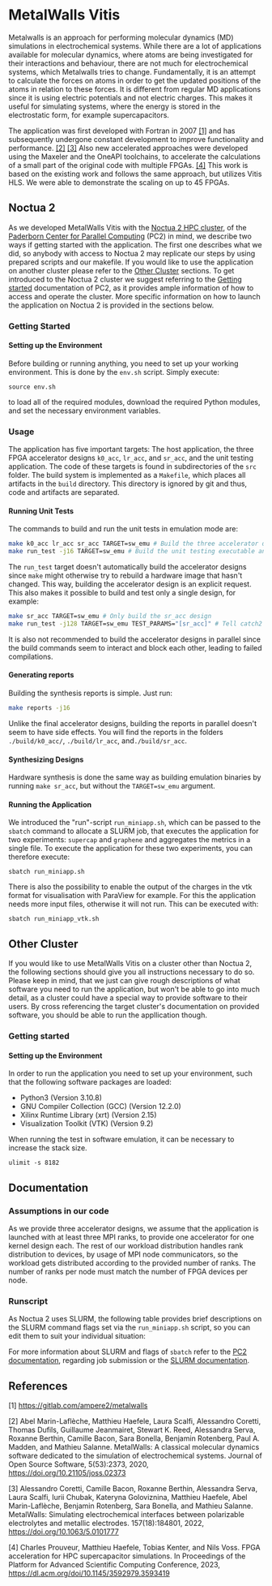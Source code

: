 # MetalWalls Vitis

Metalwalls is an approach for performing molecular dynamics (MD) simulations in electrochemical systems. While there are a lot of applications available for molecular dynamics, where atoms are being investigated for their interactions and behaviour, there are not much for electrochemical systems, which Metalwalls tries to change. Fundamentally, it is an attempt to calculate the forces on atoms in order to get the updated positions of the atoms in relation to these forces. It is different from regular MD applications since it is using electric potentials and not electric charges. This makes it useful for simulating systems, where the energy is stored in the electrostatic form, for example supercapacitors.

The application was first developed with Fortran in 2007 [[1]](References) and has subsequently undergone constant development to improve functionality and performance. [[2]](References) [[3]](References) Also new accelerated approaches were developed using the Maxeler and the OneAPI toolchains, to accelerate the calculations of a small part of the original code with multiple FPGAs. [[4]](References) This work is based on the existing work and follows the same approach, but utilizes Vitis HLS. We were able to demonstrate the scaling on up to 45 FPGAs.

## Noctua 2

As we developed MetalWalls Vitis with the [Noctua 2 HPC cluster](https://pc2.uni-paderborn.de/systems-and-services/noctua-2), of the [Paderborn Center for Parallel Computing](https://pc2.uni-paderborn.de/) (PC2) in mind, we describe two ways if getting started with the application. The first one describes what we did, so anybody with access to Noctua 2 may replicate our steps by using prepared scripts and our makefile. If you would like to use the application on another cluster please refer to the [Other Cluster](Other-Cluster) sections. To get introduced to the Noctua 2 cluster we suggest referring to the [Getting started](https://upb-pc2.atlassian.net/wiki/spaces/PC2DOK/pages/1903652/Getting+Started) documentation of PC2, as it provides ample information of how to access and operate the cluster. More specific information on how to launch the application on Noctua 2 is provided in the sections below.

### Getting Started

#### Setting up the Environment

Before building or running anything, you need to set up your working environment. This is done by the `env.sh` script. Simply execute:
```
source env.sh
```
to load all of the required modules, download the required Python modules, and set the necessary environment variables.

### Usage

The application has five important targets: The host application, the three FPGA accelerator designs `k0_acc`, `lr_acc`, and `sr_acc`, and the unit testing application. The code of these targets is found in subdirectories of the `src` folder. The build system is implemented as a `Makefile`, which places all artifacts in the `build` directory. This directory is ignored by git and thus, code and artifacts are separated.

#### Running Unit Tests

The commands to build and run the unit tests in emulation mode are:
``` bash
make k0_acc lr_acc sr_acc TARGET=sw_emu # Build the three accelerator designs for emulation in serial
make run_test -j16 TARGET=sw_emu # Build the unit testing executable and run it.
```
The `run_test` target doesn't automatically build the accelerator designs since `make` might otherwise try to rebuild a hardware image that hasn't changed. This way, building the accelerator design is an explicit request. This also makes it possible to build and test only a single design, for example:
``` bash
make sr_acc TARGET=sw_emu # Only build the sr_acc design
make run_test -j128 TARGET=sw_emu TEST_PARAMS="[sr_acc]" # Tell catch2 to only run tests with the [sr_acc] tag.
```
It is also not recommended to build the accelerator designs in parallel since the build commands seem to interact and block each other, leading to failed compilations.

#### Generating reports

Building the synthesis reports is simple. Just run:
``` bash
make reports -j16
```
Unlike the final accelerator designs, building the reports in parallel doesn't seem to have side effects. You will find the reports in the folders `./build/k0_acc/`, `./build/lr_acc`, and`./build/sr_acc`.

#### Synthesizing Designs

Hardware synthesis is done the same way as building emulation binaries by running `make sr_acc`, but without the `TARGET=sw_emu` argument.

#### Running the Application

We introduced the "run"-script ```run_miniapp.sh```, which can be passed to the ```sbatch``` command to allocate a SLURM job, that executes the application for two experiments: ```supercap``` and ```graphene``` and aggregates the metrics in a single file. To execute the application for these two experiments, you can therefore execute:
```
sbatch run_miniapp.sh
```

There is also the possibility to enable the output of the charges in the vtk format for visualisation with ParaView for example. For this the application needs more input files, otherwise it will not run. This can be executed with:

```
sbatch run_miniapp_vtk.sh
```

## Other Cluster

If you would like to use MetalWalls Vitis on a cluster other than Noctua 2, the following sections should give you all instructions necessary to do so. Please keep in mind, that we just can give rough descriptions of what software you need to run the application, but won't be able to go into much detail, as a cluster could have a special way to provide software to their users. By cross referencing the target cluster's documentation on provided software, you should be able to run the appllication though.

### Getting started

#### Setting up the Environment

In order to run the application you need to set up your environment, such that the following software packages are loaded:

- Python3 (Version 3.10.8)
- GNU Compiler Collection (GCC) (Version 12.2.0)
- Xilinx Runtime Library (xrt) (Version 2.15)
- Visualization Toolkit (VTK) (Version 9.2)

When running the test in software emulation, it can be necessary to increase the stack size.

```
ulimit -s 8182
```

## Documentation

###  Assumptions in our code

As we provide three accelerator designs, we assume that the application is launched with at least three MPI ranks, to provide one accelerator for one kernel design each. The rest of our workload distribution handles rank distribution to devices, by usage of MPI node communicators, so the workload gets distributed according to the provided number of ranks. The number of ranks per node must match the number of FPGA devices per node.
### Runscript

As Noctua 2 uses SLURM, the following table provides brief descriptions on the SLURM command flags set via the ```run_miniapp.sh``` script, so you can edit them to suit your individual situation:

For more information about SLURM and flags of ```sbatch``` refer to the [PC2 documentation](https://upb-pc2.atlassian.net/wiki/spaces/PC2DOK/pages/1902952/Running+Compute+Jobs), regarding job submission or the [SLURM documentation](https://slurm.schedmd.com/).

## References
[1] https://gitlab.com/ampere2/metalwalls

[2] Abel Marin-Laflèche, Matthieu Haefele, Laura Scalfi, Alessandro Coretti, Thomas Dufils, Guillaume Jeanmairet, Stewart K. Reed, Alessandra Serva, Roxanne Berthin, Camille Bacon, Sara Bonella, Benjamin Rotenberg, Paul A. Madden, and Mathieu Salanne. MetalWalls: A classical molecular dynamics software dedicated to the simulation of electrochemical systems. Journal of Open Source Software, 5(53):2373, 2020, https://doi.org/10.21105/joss.02373

[3] Alessandro Coretti, Camille Bacon, Roxanne Berthin, Alessandra Serva, Laura Scalfi, Iurii Chubak, Kateryna Goloviznina, Matthieu Haefele, Abel Marin-Laflèche, Benjamin Rotenberg, Sara Bonella, and Mathieu Salanne. MetalWalls: Simulating electrochemical interfaces between polarizable electrolytes and metallic electrodes. 157(18):184801, 2022, https://doi.org/10.1063/5.0101777

[4] Charles Prouveur, Matthieu Haefele, Tobias Kenter, and Nils Voss. FPGA acceleration for HPC supercapacitor simulations. In Proceedings of the Platform for Advanced Scientific Computing Conference, 2023, https://dl.acm.org/doi/10.1145/3592979.3593419
